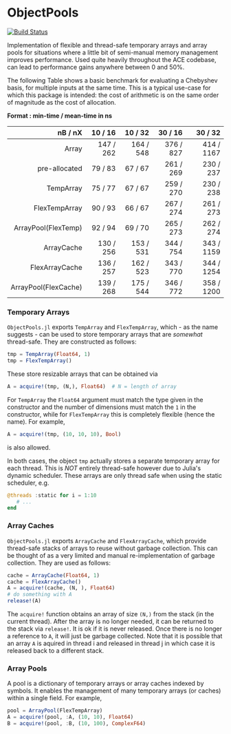 # ObjectPools

<!-- [![Stable](https://img.shields.io/badge/docs-stable-blue.svg)](https://ACEsuit.github.io/ObjectPools.jl/stable/)
[![Dev](https://img.shields.io/badge/docs-dev-blue.svg)](https://ACEsuit.github.io/ObjectPools.jl/dev/) -->
[![Build Status](https://github.com/ACEsuit/ObjectPools.jl/actions/workflows/CI.yml/badge.svg?branch=main)](https://github.com/ACEsuit/ObjectPools.jl/actions/workflows/CI.yml?query=branch%3Amain)

Implementation of flexible and thread-safe temporary arrays and array pools for situations where a little bit of semi-manual memory management improves performance. Used quite heavily throughout the ACE codebase, can lead to performance gains anywhere between 0 and 50%. 

The following Table shows a basic benchmark for evaluating a Chebyshev basis, for multiple inputs at the same time. This is a typical use-case for which this package is intended: the cost of arithmetic is on the same order of magnitude as the cost of allocation. 

<!-- Runtimes of Chebyshev Basis Evaluation in Batches -->
**Format : min-time / mean-time in ns**
<table>
  <thead>
    <tr class = "header headerLastRow">
      <th style = "text-align: right;">nB / nX</th>
      <th style = "text-align: right;">10 / 16</th>
      <th style = "text-align: right;">10 / 32</th>
      <th style = "text-align: right;">30 / 16</th>
      <th style = "text-align: right;">30 / 32</th>
    </tr>
  </thead>
  <tbody>
    <tr>
      <td style = "text-align: right;">Array</td>
      <td style = "text-align: right;">147 / 262</td>
      <td style = "text-align: right;">164 / 548</td>
      <td style = "text-align: right;">376 / 827</td>
      <td style = "text-align: right;">414 / 1167</td>
    </tr>
    <tr>
      <td style = "text-align: right;">pre-allocated</td>
      <td style = "text-align: right;">79 / 83</td>
      <td style = "text-align: right;">67 / 67</td>
      <td style = "text-align: right;">261 / 269</td>
      <td style = "text-align: right;">230 / 237</td>
    </tr>
    <tr>
      <td style = "text-align: right;">TempArray</td>
      <td style = "text-align: right;">75 / 77</td>
      <td style = "text-align: right;">67 / 67</td>
      <td style = "text-align: right;">259 / 270</td>
      <td style = "text-align: right;">230 / 238</td>
    </tr>
    <tr>
      <td style = "text-align: right;">FlexTempArray</td>
      <td style = "text-align: right;">90 / 93</td>
      <td style = "text-align: right;">66 / 67</td>
      <td style = "text-align: right;">267 / 274</td>
      <td style = "text-align: right;">261 / 273</td>
    </tr>
    <tr>
      <td style = "text-align: right;">ArrayPool(FlexTemp)</td>
      <td style = "text-align: right;">92 / 94</td>
      <td style = "text-align: right;">69 / 70</td>
      <td style = "text-align: right;">265 / 273</td>
      <td style = "text-align: right;">262 / 274</td>
    </tr>
    <tr>
      <td style = "text-align: right;">ArrayCache</td>
      <td style = "text-align: right;">130 / 256</td>
      <td style = "text-align: right;">153 / 531</td>
      <td style = "text-align: right;">344 / 754</td>
      <td style = "text-align: right;">343 / 1159</td>
    </tr>
    <tr>
      <td style = "text-align: right;">FlexArrayCache</td>
      <td style = "text-align: right;">136 / 257</td>
      <td style = "text-align: right;">162 / 523</td>
      <td style = "text-align: right;">343 / 770</td>
      <td style = "text-align: right;">344 / 1254</td>
    </tr>
    <tr>
      <td style = "text-align: right;">ArrayPool(FlexCache)</td>
      <td style = "text-align: right;">139 / 268</td>
      <td style = "text-align: right;">175 / 544</td>
      <td style = "text-align: right;">346 / 772</td>
      <td style = "text-align: right;">358 / 1200</td>
    </tr>
  </tbody>
</table>

### Temporary Arrays

`ObjectPools.jl` exports `TempArray` and `FlexTempArray`, which - as the name suggests - can be used to store temporary arrays that are *somewhat* thread-safe.  They are constructed as follows: 
```julia
tmp = TempArray(Float64, 1)
tmp = FlexTempArray()
```
These store resizable arrays that can be obtained via 
```julia 
A = acquire!(tmp, (N,), Float64)  # N = length of array
``` 
For `TempArray` the `Float64` argument must match the type given in the constructor and the number of dimensions must match the `1` in the constructor, while for `FlexTempArray` this is completely flexible (hence the name). For example, 
```julia
A = acquire!(tmp, (10, 10, 10), Bool)
```
is also allowed. 

In both cases, the object `tmp` actually stores a separate temporary array for each thread. This is *NOT* entirely thread-safe however due to Julia's dynamic scheduler. These arrays are only thread safe when using the static scheduler, e.g. 
```julia 
@threads :static for i = 1:10
   # ... 
end
```

### Array Caches 

`ObjectPools.jl` exports `ArrayCache` and `FlexArrayCache`, which provide thread-safe stacks of arrays to reuse without garbage collection. This can be thought of as a very limited and manual re-implementation of garbage collection. They are used as follows: 
```julia
cache = ArrayCache(Float64, 1)
cache = FlexArrayCache()
A = acquire!(cache, (N, ), Float64)
# do something with A 
release!(A)
```
The `acquire!` function obtains an array of size `(N,)` from the stack (in the current thread). After the array is no longer needed, it can be returned to the stack via `release!`. It is ok if it is never released. Once there is no longer a reference to `A`, it will just be garbage collected. Note that it is possible that an array `A` is aquired in thread i and released in thread j in which case it is released back to a different stack. 

### Array Pools 

A pool is a dictionary of temporary arrays or array caches indexed by symbols. It enables the management of many temporary arrays (or caches) within a single field. For example, 
```julia 
pool = ArrayPool(FlexTempArray)
A = acquire!(pool, :A, (10, 10), Float64) 
B = acquire!(pool, :B, (10, 100), ComplexF64)
```

